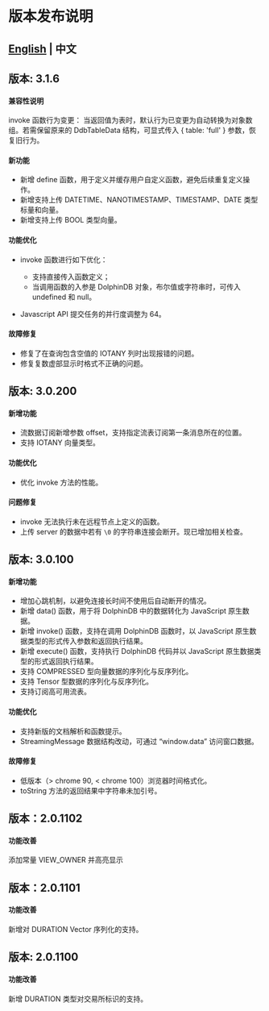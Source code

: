 # 版本发布说明

## [English](./CHANGELOG.md) | 中文

## 版本: 3.1.6
#### 兼容性说明
invoke 函数行为变更：
当返回值为表时，默认行为已变更为自动转换为对象数组。若需保留原来的 DdbTableData 结构，可显式传入 { table: 'full' } 参数，恢复旧行为。

#### 新功能
- 新增 define 函数，用于定义并缓存用户自定义函数，避免后续重复定义操作。
- 新增支持上传 DATETIME、NANOTIMESTAMP、TIMESTAMP、DATE 类型标量和向量。
- 新增支持上传 BOOL 类型向量。

#### 功能优化
- invoke 函数进行如下优化：
    - 支持直接传入函数定义；
    - 当调用函数的入参是 DolphinDB 对象，布尔值或字符串时，可传入 undefined 和 null。

- Javascript API 提交任务的并行度调整为 64。

#### 故障修复
- 修复了在查询包含空值的 IOTANY 列时出现报错的问题。
- 修复复数虚部显示时格式不正确的问题。


## 版本: 3.0.200
#### 新增功能
- 流数据订阅新增参数 offset，支持指定流表订阅第一条消息所在的位置。 
- 支持 IOTANY 向量类型。

#### 功能优化
- 优化 invoke 方法的性能。

#### 问题修复
- invoke 无法执行未在远程节点上定义的函数。
- 上传 server 的数据中若有 `\0` 的字符串连接会断开。现已增加相关检查。

## 版本: 3.0.100
#### 新增功能
- 增加心跳机制，以避免连接长时间不使用后自动断开的情况。
- 新增 data() 函数，用于将 DolphinDB 中的数据转化为 JavaScript 原生数据。
- 新增 invoke() 函数，支持在调用 DolphinDB 函数时，以 JavaScript 原生数据类型的形式传入参数和返回执行结果。
- 新增 execute() 函数，支持执行 DolphinDB 代码并以 JavaScript 原生数据类型的形式返回执行结果。
- 支持 COMPRESSED 型向量数据的序列化与反序列化。
- 支持 Tensor 型数据的序列化与反序列化。
- 支持订阅高可用流表。

#### 功能优化
- 支持新版的文档解析和函数提示。
- StreamingMessage 数据结构改动，可通过 “window.data” 访问窗口数据。

#### 故障修复
- 低版本（> chrome 90, < chrome 100）浏览器时间格式化。
- toString 方法的返回结果中字符串未加引号。

## 版本：2.0.1102

#### 功能改善

添加常量 VIEW_OWNER 并高亮显示

## 版本：2.0.1101

#### 功能改善

新增对 DURATION Vector 序列化的支持。

## 版本: 2.0.1100

#### 功能改善

新增 DURATION 类型对交易所标识的支持。


